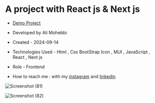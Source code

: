 # A project with React js & Next js

- [Demo Project](https://ali-baba-nu.vercel.app/)

- Developed by Ali Mohebbi

- Created - 2024-09-14

- Technologies Used - Html , Css  BootStrap Icon , MUI , JavaScript , React , Next js

- Role - Frontend

- How to reach me : with my [instagram](https://www.instagram.com/Ali_Mohebbi_Developer) and [linkedin](https://www.linkedin.com/in/ali-mohebbi-7165b7265/)

![Screenshot (81)](https://github.com/user-attachments/assets/21ccf6af-85ea-466b-9e76-e21f014c3f90)

![Screenshot (82)](https://github.com/user-attachments/assets/26c1a6f6-8e5c-4a4a-8877-4c7deaaff7d8)
